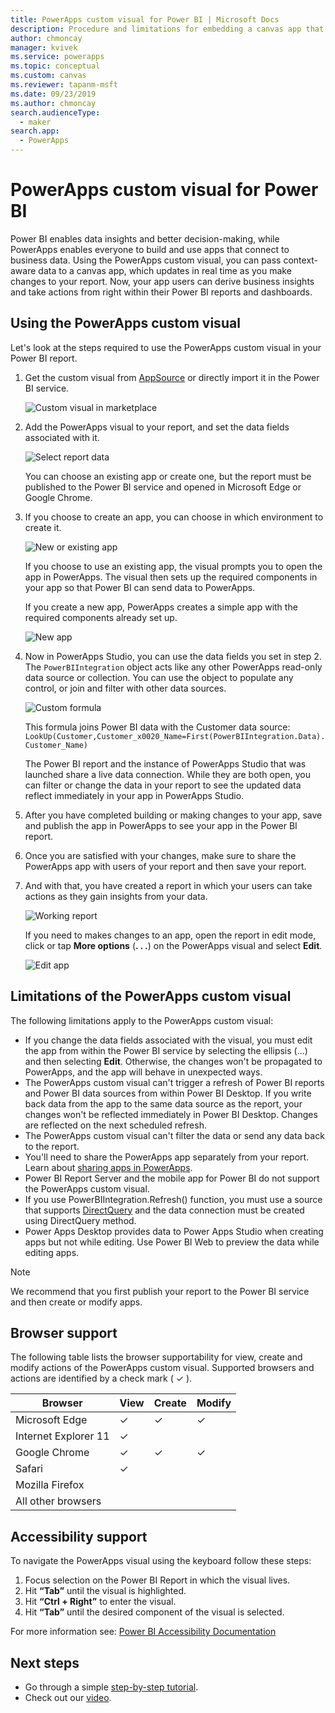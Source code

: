 ```yaml
---
title: PowerApps custom visual for Power BI | Microsoft Docs
description: Procedure and limitations for embedding a canvas app that uses the same data source and can be filtered like other report items in Power BI 
author: chmoncay
manager: kvivek
ms.service: powerapps
ms.topic: conceptual
ms.custom: canvas
ms.reviewer: tapanm-msft
ms.date: 09/23/2019
ms.author: chmoncay
search.audienceType: 
  - maker
search.app: 
  - PowerApps
---
```


# PowerApps custom visual for Power BI

Power BI enables data insights and better decision-making, while PowerApps enables everyone to build and use apps that connect to business data. Using the PowerApps custom visual, you can pass context-aware data to a canvas app, which updates in real time as you make changes to your report. Now, your app users can derive business insights and take actions from right within their Power BI reports and dashboards.

## Using the PowerApps custom visual

Let's look at the steps required to use the PowerApps custom visual in your Power BI report.

1. Get the custom visual from [AppSource](https://appsource.microsoft.com/product/power-bi-visuals/WA104381378?tab=Overview) or directly import it in the Power BI service.

    ![Custom visual in marketplace](./media/powerapps-custom-visual/powerapps-store.png) 

2. Add the PowerApps visual to your report, and set the data fields associated with it.

    ![Select report data](./media/powerapps-custom-visual/add-visual-set-data.png)

    You can choose an existing app or create one, but the report must be published to the Power BI service and opened in Microsoft Edge or Google Chrome.

3.  If you choose to create an app, you can choose in which environment to create it.

    ![New or existing app](./media/powerapps-custom-visual/create-new-or-choose-app.png)

    If you choose to use an existing app, the visual prompts you to open the app in PowerApps. The visual then sets up the required components in your app so that Power BI can send data to PowerApps.

    If you create a new app, PowerApps creates a simple app with the required components already set up.

    ![New app](./media/powerapps-custom-visual/new-app.png)

4. Now in PowerApps Studio, you can use the data fields you set in step 2. The `PowerBIIntegration` object acts like any other PowerApps read-only data source or collection. You can use the object to populate any control, or join and filter with other data sources.

    ![Custom formula](./media/powerapps-custom-visual/custom-formula.png)

    This formula joins Power BI data with the Customer data source: `LookUp(Customer,Customer_x0020_Name=First(PowerBIIntegration.Data).Customer_Name)`

   The Power BI report and the instance of PowerApps Studio that was launched share a live data connection. While they are both open, you can filter or change the data in your report to see the updated data reflect immediately in your app in PowerApps Studio.

5. After you have completed building or making changes to your app, save and publish the app in PowerApps to see your app in the Power BI report.

6. Once you are satisfied with your changes, make sure to share the PowerApps app with users of your report and then save your report.

7. And with that, you have created a report in which your users can take actions as they gain insights from your data.

    ![Working report](./media/powerapps-custom-visual/working-report.gif)

    If you need to makes changes to an app, open the report in edit mode, click or tap **More options** (**. . .**) on the PowerApps visual and select **Edit**.

    ![Edit app](./media/powerapps-custom-visual/edit-app.png)

## Limitations of the PowerApps custom visual

The following limitations apply to the PowerApps custom visual:

- If you change the data fields associated with the visual, you must edit the app from within the Power BI service by selecting the ellipsis (...) and then selecting **Edit**. Otherwise, the changes won't be propagated to PowerApps, and the app will behave in unexpected ways.
- The PowerApps custom visual can't trigger a refresh of Power BI reports and Power BI data sources from within Power BI Desktop. If you write back data from the app to the same data source as the report, your changes won't be reflected immediately in Power BI Desktop. Changes are reflected on the next scheduled refresh.
- The PowerApps custom visual can't filter the data or send any data back to the report.
- You'll need to share the PowerApps app separately from your report. Learn about [sharing apps in PowerApps](share-app.md).
- Power BI Report Server and the mobile app for Power BI do not support the PowerApps custom visual.
- If you use PowerBIIntegration.Refresh() function, you must use a source that supports [DirectQuery](https://docs.microsoft.com/en-us/power-bi/desktop-directquery-data-sources) and the data connection must be created using DirectQuery method.
- Power Apps Desktop provides data to Power Apps Studio when creating apps but not while editing. Use Power BI Web to preview the data while editing apps.

> [!NOTE]
> We recommend that you first publish your report to the Power BI service and then create or modify apps.

## Browser support

The following table lists the browser supportability for view, create and modify actions of the PowerApps custom visual. Supported browsers and actions are identified by a check mark ( &check; ).

|Browser|View|Create|Modify
|-|-|-|-
|Microsoft Edge|&check;|&check;|&check;
|Internet Explorer 11|&check;
|Google Chrome|&check;|&check;|&check;
|Safari|&check;
|Mozilla Firefox
|All other browsers

## Accessibility support

To navigate the PowerApps visual using the keyboard follow these steps:

1. Focus selection on the Power BI Report in which the visual lives.
2. Hit **“Tab”** until the visual is highlighted.
3. Hit **“Ctrl + Right”** to enter the visual.
3. Hit **“Tab”** until the desired component of the visual is selected.

For more information see: [Power BI Accessibility Documentation]( https://docs.microsoft.com/en-us/power-bi/desktop-accessibility)


## Next steps

* Go through a simple [step-by-step tutorial](embed-powerapps-powerbi.md).
* Check out our [video](https://aka.ms/powerappscustomvisualvideo).
